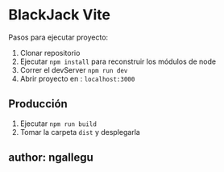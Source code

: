 # BlackJack Vite

Pasos para ejecutar proyecto:

1. Clonar repositorio
2. Ejecutar ```npm install``` para reconstruir los módulos de node
3. Correr el devServer ```npm run dev```
4. Abrir proyecto en : `localhost:3000`

## Producción

1. Ejecutar ```npm run build```
2. Tomar la carpeta ```dist``` y desplegarla




## author: ngallegu 